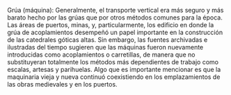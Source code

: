 Grúa (máquina): Generalmente, el transporte vertical era más seguro y más barato hecho por las grúas que por otros métodos comunes para la época. Las áreas de puertos, minas, y, particularmente, los edificio en donde la grúa de acoplamientos desempeñó un papel importante en la construcción de las catedrales góticas altas. Sin embargo, las fuentes archivadas e ilustradas del tiempo sugieren que las máquinas fueron nuevamente introducidas como acoplamientos o carretillas, de manera que no substituyeran totalmente los métodos más dependientes de trabajo como escalas, artesas y parihuelas. Algo que es importante mencionar es que la maquinaria vieja y nueva continuó coexistiendo en los emplazamientos de las obras medievales y en los puertos.
